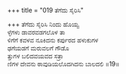 +++
title = "019 ತೆಗೆದು ಸೈರಿಸಿ"

+++
ತೆಗೆದು ಸೈರಿಸಿ ನಿಂದು ಹೊಯ್ವ  
ಳ್ಳೆಗಳು ಡಾವರವಡಗಲೊಳ ತಾ  
ಳಿಗೆಗೆ ಕವಳವ ನೂಕಿದನು ಕರ್ಪುರದ ಹಳುಕುಗಳ   
ಢಗೆಯಡಗೆ ಮರುವಲಗೆ ಗೌಡೊ  
ತ್ತುಗಳ ಬಲಿದವಯವದ ಸತ್ರಾ  
ಣಿಗಳ ದೇವನು ಠಾವುಡಿಯಲೊದಗಿದನು ಬಾಲದಲಿ      ॥19॥